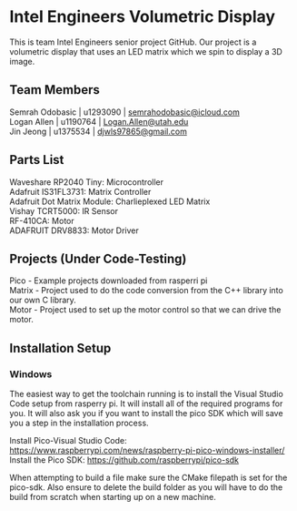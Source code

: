 # Intel Engineers Volumetric Display
 This is team Intel Engineers senior project GitHub. Our project is a volumetric display that uses an LED matrix which we spin to display a 3D image.

## Team Members
Semrah Odobasic | u1293090 | semrahodobasic@icloud.com <br />
Logan Allen | u1190764 | Logan.Allen@utah.edu <br />
Jin Jeong   | u1375534 | djwls97865@gmail.com <br />


## Parts List
Waveshare RP2040 Tiny: Microcontroller <br />
Adafruit IS31FL3731: Matrix Controller <br />
Adafruit Dot Matrix Module: Charlieplexed LED Matrix <br />
Vishay TCRT5000: IR Sensor <br />
RF-410CA: Motor <br />
ADAFRUIT DRV8833: Motor Driver <br />

## Projects (Under Code-Testing)
Pico - Example projects downloaded from rasperri pi <br />
Matrix - Project used to do the code conversion from the C++ library into our own C library. <br />
Motor - Project used to set up the motor control so that we can drive the motor. <br />

## Installation Setup
### Windows
The easiest way to get the toolchain running is to install the Visual Studio Code setup from rasperry pi. It will install all of the
required programs for you. It will also ask you if you want to install the pico SDK which will save you a step in the installation
process.

Install Pico-Visual Studio Code: https://www.raspberrypi.com/news/raspberry-pi-pico-windows-installer/ <br />
Install the Pico SDK: https://github.com/raspberrypi/pico-sdk

When attempting to build a file make sure the CMake filepath is set for the pico-sdk. Also ensure to delete the build folder as you will have to do the build from scratch when starting up on a new machine.